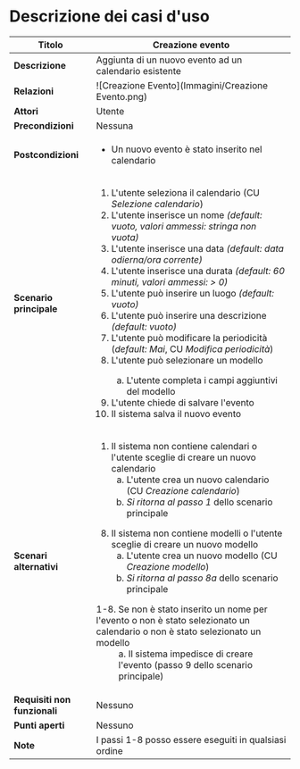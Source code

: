Descrizione dei casi d'uso
===

Titolo | Creazione evento
--- | ---
**Descrizione** | Aggiunta di un nuovo evento ad un calendario esistente
**Relazioni** | ![Creazione Evento](Immagini/Creazione Evento.png)
**Attori** | Utente
**Precondizioni** | Nessuna
**Postcondizioni** | <ul><li>Un nuovo evento è stato inserito nel calendario</li></ul>
**Scenario principale** | <ol><li>L'utente seleziona il calendario (CU *Selezione calendario*)</li><li>L'utente inserisce un nome *(default: vuoto, valori ammessi: stringa non vuota)*</li><li>L'utente inserisce una data *(default: data odierna/ora corrente)*</li><li>L'utente inserisce una durata *(default: 60 minuti, valori ammessi: > 0)*</li><li>L'utente può inserire un luogo *(default: vuoto)*</li><li>L'utente può inserire una descrizione *(default: vuoto)*</li><li>L'utente può modificare la periodicità (*default: Mai*, CU *Modifica periodicità*)</li><li>L'utente può selezionare un modello</li><ol type=a><li>L'utente completa i campi aggiuntivi del modello</li></ol><li>L'utente chiede di salvare l'evento</li><li>Il sistema salva il nuovo evento</ol>
**Scenari alternativi** | <ol start=1><li>Il sistema non contiene calendari o l'utente sceglie di creare un nuovo calendario<ol type=a><li>L'utente crea un nuovo calendario (CU *Creazione calendario*)</li><li>*Si ritorna al passo 1* dello scenario principale</li></ol></li></ol><ol start=8><li>Il sistema non contiene modelli o l'utente sceglie di creare un nuovo modello<ol type=a><li>L'utente crea un nuovo modello (CU *Creazione modello*)</li><li>*Si ritorna al passo 8a* dello scenario principale</li></ol></li></ol><dl><dt>1-8. Se non è stato inserito un nome per l'evento o non è stato selezionato un calendario o non è stato selezionato un modello<dd>a. Il sistema impedisce di creare l'evento (passo 9 dello scenario principale)</dd></dt></dl>
**Requisiti non funzionali** | Nessuno
**Punti aperti** | Nessuno
**Note** | I passi 1-8 posso essere eseguiti in qualsiasi ordine
